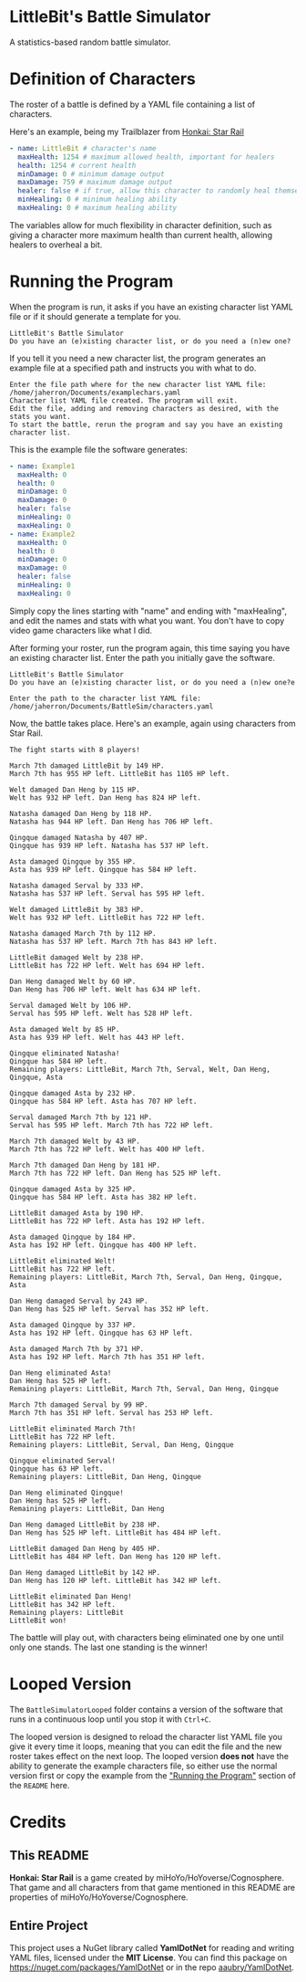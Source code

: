 # LittleBit's Battle Simulator
A statistics-based random battle simulator.

# Definition of Characters
The roster of a battle is defined by a YAML file containing a list of characters.

Here's an example, being my Trailblazer from [Honkai: Star Rail](https://hsr.hoyoverse.com)
```yaml
- name: LittleBit # character's name
  maxHealth: 1254 # maximum allowed health, important for healers
  health: 1254 # current health
  minDamage: 0 # minimum damage output
  maxDamage: 759 # maximum damage output
  healer: false # if true, allow this character to randomly heal themself
  minHealing: 0 # minimum healing ability
  maxHealing: 0 # maximum healing ability
```

The variables allow for much flexibility in character definition, such as giving a character more maximum health than current health, allowing healers to overheal a bit.

# Running the Program

When the program is run, it asks if you have an existing character list YAML file or if it should generate a template for you.
```plaintext
LittleBit's Battle Simulator
Do you have an (e)xisting character list, or do you need a (n)ew one?
```
If you tell it you need a new character list, the program generates an example file at a specified path and instructs you with what to do.
```plaintext
Enter the file path where for the new character list YAML file: /home/jaherron/Documents/examplechars.yaml
Character list YAML file created. The program will exit.
Edit the file, adding and removing characters as desired, with the stats you want.
To start the battle, rerun the program and say you have an existing character list.
```
This is the example file the software generates:
```yaml
- name: Example1
  maxHealth: 0
  health: 0
  minDamage: 0
  maxDamage: 0
  healer: false
  minHealing: 0
  maxHealing: 0
- name: Example2
  maxHealth: 0
  health: 0
  minDamage: 0
  maxDamage: 0
  healer: false
  minHealing: 0
  maxHealing: 0
```
Simply copy the lines starting with "name" and ending with "maxHealing", and edit the names and stats with what you want. You don't have to copy video game characters like what I did.

After forming your roster, run the program again, this time saying you have an existing character list. Enter the path you initially gave the software.
```plaintext
LittleBit's Battle Simulator
Do you have an (e)xisting character list, or do you need a (n)ew one?e 

Enter the path to the character list YAML file: /home/jaherron/Documents/BattleSim/characters.yaml
```
Now, the battle takes place. Here's an example, again using characters from Star Rail.
```plaintext
The fight starts with 8 players!

March 7th damaged LittleBit by 149 HP.
March 7th has 955 HP left. LittleBit has 1105 HP left.

Welt damaged Dan Heng by 115 HP.
Welt has 932 HP left. Dan Heng has 824 HP left.

Natasha damaged Dan Heng by 118 HP.
Natasha has 944 HP left. Dan Heng has 706 HP left.

Qingque damaged Natasha by 407 HP.
Qingque has 939 HP left. Natasha has 537 HP left.

Asta damaged Qingque by 355 HP.
Asta has 939 HP left. Qingque has 584 HP left.

Natasha damaged Serval by 333 HP.
Natasha has 537 HP left. Serval has 595 HP left.

Welt damaged LittleBit by 383 HP.
Welt has 932 HP left. LittleBit has 722 HP left.

Natasha damaged March 7th by 112 HP.
Natasha has 537 HP left. March 7th has 843 HP left.

LittleBit damaged Welt by 238 HP.
LittleBit has 722 HP left. Welt has 694 HP left.

Dan Heng damaged Welt by 60 HP.
Dan Heng has 706 HP left. Welt has 634 HP left.

Serval damaged Welt by 106 HP.
Serval has 595 HP left. Welt has 528 HP left.

Asta damaged Welt by 85 HP.
Asta has 939 HP left. Welt has 443 HP left.

Qingque eliminated Natasha!
Qingque has 584 HP left.
Remaining players: LittleBit, March 7th, Serval, Welt, Dan Heng, Qingque, Asta

Qingque damaged Asta by 232 HP.
Qingque has 584 HP left. Asta has 707 HP left.

Serval damaged March 7th by 121 HP.
Serval has 595 HP left. March 7th has 722 HP left.

March 7th damaged Welt by 43 HP.
March 7th has 722 HP left. Welt has 400 HP left.

March 7th damaged Dan Heng by 181 HP.
March 7th has 722 HP left. Dan Heng has 525 HP left.

Qingque damaged Asta by 325 HP.
Qingque has 584 HP left. Asta has 382 HP left.

LittleBit damaged Asta by 190 HP.
LittleBit has 722 HP left. Asta has 192 HP left.

Asta damaged Qingque by 184 HP.
Asta has 192 HP left. Qingque has 400 HP left.

LittleBit eliminated Welt!
LittleBit has 722 HP left.
Remaining players: LittleBit, March 7th, Serval, Dan Heng, Qingque, Asta

Dan Heng damaged Serval by 243 HP.
Dan Heng has 525 HP left. Serval has 352 HP left.

Asta damaged Qingque by 337 HP.
Asta has 192 HP left. Qingque has 63 HP left.

Asta damaged March 7th by 371 HP.
Asta has 192 HP left. March 7th has 351 HP left.

Dan Heng eliminated Asta!
Dan Heng has 525 HP left.
Remaining players: LittleBit, March 7th, Serval, Dan Heng, Qingque

March 7th damaged Serval by 99 HP.
March 7th has 351 HP left. Serval has 253 HP left.

LittleBit eliminated March 7th!
LittleBit has 722 HP left.
Remaining players: LittleBit, Serval, Dan Heng, Qingque

Qingque eliminated Serval!
Qingque has 63 HP left.
Remaining players: LittleBit, Dan Heng, Qingque

Dan Heng eliminated Qingque!
Dan Heng has 525 HP left.
Remaining players: LittleBit, Dan Heng

Dan Heng damaged LittleBit by 238 HP.
Dan Heng has 525 HP left. LittleBit has 484 HP left.

LittleBit damaged Dan Heng by 405 HP.
LittleBit has 484 HP left. Dan Heng has 120 HP left.

Dan Heng damaged LittleBit by 142 HP.
Dan Heng has 120 HP left. LittleBit has 342 HP left.

LittleBit eliminated Dan Heng!
LittleBit has 342 HP left.
Remaining players: LittleBit
LittleBit won!
```
The battle will play out, with characters being eliminated one by one until only one stands. The last one standing is the winner!

# Looped Version
The `BattleSimulatorLooped` folder contains a version of the software that runs in a continuous loop until you stop it with `Ctrl+C`.

The looped version is designed to reload the character list YAML file you give it every time it loops, meaning that you can edit the file and the new roster takes effect on the next loop. The looped version **does not** have the ability to generate the example characters file, so either use the normal version first or copy the example from the ["Running the Program"](#running-the-program) section of the `README` here.

# Credits
## This README
**Honkai: Star Rail** is a game created by miHoYo/HoYoverse/Cognosphere. That game and all characters from that game mentioned in this README are properties of miHoYo/HoYoverse/Cognosphere.

## Entire Project
This project uses a NuGet library called **YamlDotNet** for reading and writing YAML files, licensed under the **MIT License**. You can find this package on https://nuget.com/packages/YamlDotNet or in the repo [aaubry/YamlDotNet](https://github.com/aaubry/YamlDotNet).
